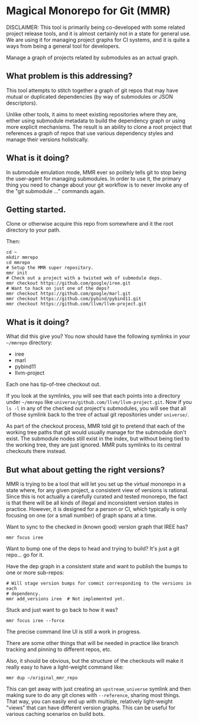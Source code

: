 # Magical Monorepo for Git (MMR)

DISCLAIMER: This tool is primarily being co-developed with some related
project release tools, and it is almost certainly not in a state for
general use. We are using it for managing project graphs for CI systems,
and it is quite a ways from being a general tool for developers.

Manage a graph of projects related by submodules as an actual graph.

## What problem is this addressing?

This tool attempts to stitch together a graph of git repos that may have
mutual or duplicated dependencies (by way of submodules or JSON descriptors).

Unlike other tools, it aims to meet existing repositories where they are,
either using submodule metadata to build the dependency graph or using
more explicit mechanisms. The result is an ability to clone a root project
that references a graph of repos that use various dependency styles and
manage their versions holistically.

## What is it doing?

In submodule emulation mode, MMR ever so politely tells git to stop being 
the user-agent for managing submodules. In order to use it, the primary 
thing you need to change about your git workflow is to never invoke any of 
the "git submodule ..." commands again.

## Getting started.

Clone or otherwise acquire this repo from somewhere and it the root directory
to your path.

Then:

```shell
cd ~
mkdir mmrepo
cd mmrepo
# Setup the MMR super repository.
mmr init
# Check out a project with a twisted web of submodule deps.
mmr checkout https://github.com/google/iree.git
# Want to hack on just one of the deps?
mmr checkout https://github.com/google/marl.git
mmr checkout https://github.com/pybind/pybind11.git
mmr checkout https://github.com/llvm/llvm-project.git
```

## What is it doing?

What did this give you? You now should have the following symlinks in your
`~/mmrepo` directory:

* iree
* marl
* pybind11
* llvm-project

Each one has tip-of-tree checkout out.

If you look at the symlinks, you will see that each points into a directory
under `~/mmrepo` like `universe/github.com/llvm/llvm-project.git`. Now if you
`ls -l` in any of the checked out project's submodules, you will see that all
of those symlink back to the tree of actual git repositories under `universe/`.

As part of the checkout process, MMR told git to pretend that each of the
working tree paths that git would usually manage for the submodule don't exist.
The submodule nodes still exist in the index, but without being tied to the
working tree, they are just ignored. MMR puts symlinks to its central checkouts
there instead.

## But what about getting the right versions?

MMR is trying to be a tool that will let you set up the virtual monorepo in
a state where, for any given project, a consistent view of versions is
rational. Since this is not actually a carefully curated and tested monorepo,
the fact is that there will be all kinds of illegal and inconsistent version
states in practice. However, it is designed for a person or CI, which typically
is only focusing on one (or a small number) of graph spans at a time.

Want to sync to the checked in (known good) version graph that IREE has?

```shell
mmr focus iree
```

Want to bump one of the deps to head and trying to build? It's just a git
repo... go for it.

Have the dep graph in a consistent state and want to publish the bumps to
one or more sub-repos:

```shell
# Will stage version bumps for commit corresponding to the versions in each
# dependency.
mmr add_versions iree  # Not implemented yet.
```

Stuck and just want to go back to how it was?

```shell
mmr focus iree --force
```

The precise command line UI is still a work in progress.

There are some other things that will be needed in practice like branch
tracking and pinning to different repos, etc.

Also, it should be obvious, but the structure of the checkouts will make it
really easy to have a light-weight command like:

```shell
mmr dup ~/original_mmr_repo
```

This can get away with just creating an `upstream_universe` symlink and then
making sure to do any git clones with `--reference`, sharing most things. That
way, you can easily end up with multiple, relatively light-weight "views"
that can have different version graphs. This can be useful for various caching
scenarios on build bots.

